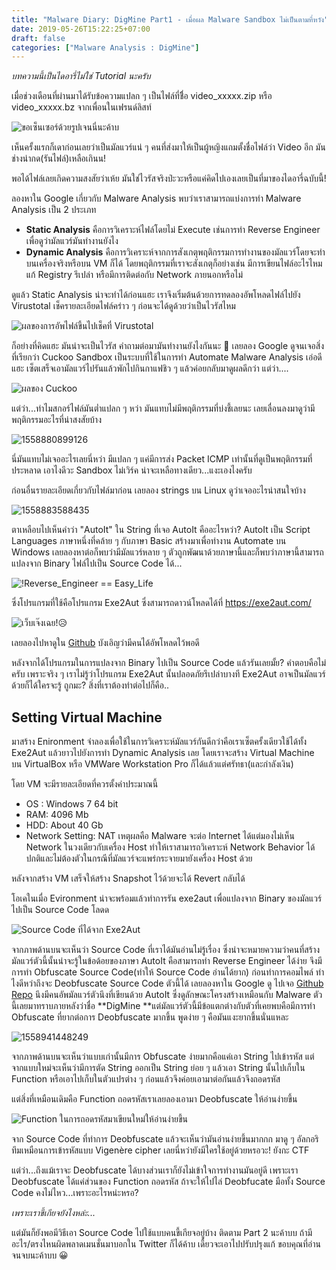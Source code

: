 ```yaml
---
title: "Malware Diary: DigMine Part1 - เมื่อผล Malware Sandbox ไม่เป็นตามที่หวัง"
date: 2019-05-26T15:22:25+07:00
draft: false
categories: ["Malware Analysis : DigMine"]
---
```


*บทความนี้เป็นไดอารี่ไม่ใช่ Tutorial นะครับ*



เมื่อช่วงเดือนที่ผ่านมาได้รับข้อความแปลก ๆ เป็นไฟล์ที่ชืิ่อ video_xxxxx.zip หรือ video_xxxxx.bz จากเพื่อนในเฟรนด์ลิสท์

![ขอเซ็นเซอร์ด้วยรูปเจนนี่นะค้าบ](/images/malware-diary1/1.jpg)

เห็นครั้งแรกก็เดาก่อนเลยว่าเป็นมัลแวร์แน่ ๆ คนที่ส่งมาให้เป็นผู้หญิงแถมตั้งชื่อไฟล์ว่า Video อีก มันช่างน่ากด(รันไฟล์)เหลือเกินน! 

พอได้ไฟล์เลยเกิดความสงสัยว่าเห้ย มันใช่ไวรัสจริงป่ะวะหรือแค่คิดไปเองเลยเป็นที่มาของไดอารี่ฉบับนี้!

ลองหาใน Google เกี่ยวกับ Malware Analysis พบว่าเราสามารถแบ่งการทำ Malware Analysis เป็น 2 ประเภท 

- **Static Analysis** คือการวิเคราะห์ไฟล์โดยไม่ Execute เช่นการทำ Reverse Engineer เพื่อดูว่ามัลแวร์มันทำงานยังไง
- **Dynamic Analysis** คือการวิเคราะห์จากการสังเกตุพฤติกรรมการทำงานของมัลแวร์โดยจะทำบนเครื่องจริงหรือบน VM ก็ได้ โดยพฤติกรรมที่เราจะสังเกตุก็อย่างเช่น มีการเขียนไฟล์อะไรไหม แก้ Registry รึเปล่า หรือมีการติดต่อกับ Network ภายนอกหรือไม่



ดูแล้ว Static Analysis น่าจะทำได้ก่อนแฮะ เราจึงเริ่มต้นด้วยการทดลองอัพโหลดไฟล์ไปยัง Virustotal เช็ครายละเอียดไฟล์คร่าว ๆ ก่อนจะได้ดูด้วยว่าเป็นไวรัสไหม 

![ผลของการอัพไฟล์ขึ้นไปเช็คที่ Virustotal](/images/malware-diary1/2.jpg)

ก็อย่างที่คิดแฮะ มันน่าจะเป็นไวรัส คำถามต่อมามันทำงานยังไงกันนะ 🤔 เลยลอง Google ดูจนเจอสิ่งที่เรียกว่า Cuckoo Sandbox เป็นระบบที่ใช้ในการทำ Automate Malware Analysis เอ่อดีแฮะ เซ็ตเสร็จเอามัลแวร์ไปรันแล้วพักไปกินกาแฟชิว ๆ แล้วค่อยกลับมาดูผลดีกว่า แต่ว่า....

![ผลของ Cuckoo](/images/malware-diary1/3.jpg)

แต่ว่า...ทำไมสกอร์ไฟล์มันต่ำแปลก ๆ หว่า มันแทบไม่มีพฤติกรรมที่บ่งชี้เลยนะ เลยเลื่อนลงมาดูว่ามีพฤติกรรมอะไรที่น่าสงสัยบ้าง 

![1558880899126](/images/malware-diary1/4.jpg)

นี่มันแทบไม่เจออะไรเลยนี่หว่า มีแปลก ๆ แค่มีการส่ง Packet ICMP เท่านั้นที่ดูเป็นพฤติกรรมที่ประหลาด เอาไงดีวะ Sandbox ไม่เวิร์ค น่าจะเหลือทางเดียว...แงะเองไงครับ

ก่อนอื่นรายละเอียดเกี่ยวกับไฟล์มาก่อน เลยลอง strings บน Linux ดูว่าเจออะไรน่าสนใจบ้าง

![1558883588435](/images/malware-diary1/5.jpg)

ตาเหลือบไปเห็นคำว่า "AutoIt" ใน String ที่เจอ AutoIt คืออะไรหว่า? AutoIt เป็น Script Languages ภาษาหนึ่งที่คล้าย ๆ กับภาษา Basic สร้างมาเพื่อทำงาน Automate บน Windows เลยลองหาต่อก็พบว่ามีมัลแวร์หลาย ๆ ตัวถูกพัฒนาด้วยภาษานี้และก็พบว่าภาษานี้สามารถแปลงจาก Binary ไฟล์ไปเป็น Source Code ได้...

![!Reverse_Engineer == Easy_Life](https://media.giphy.com/media/1g2AnafVNsgbiwBjr6/giphy.gif)



ซึ่งโปรแกรมที่ใช้คือโปรแกรม Exe2Aut ซึ่งสามารถดาวน์โหลดได้ที่ https://exe2aut.com/ 

![เว็บเจ๊งเฉย!😥](/images/malware-diary1/9.png)

เลยลองไปหาดูใน [Github](https://github.com/JacobPimental/exe2aut) บังเอิญว่ามีคนได้อัพโหลดไว้พอดี 

หลังจากได้โปรแกรมในการแปลงจาก Binary ไปเป็น Source Code แล้วรันเลยมั้ย?
คำตอบคือไม่ครับ เพราะจริง ๆ เราไม่รู้ว่าโปรแกรม Exe2Aut นั้นปลอดภัยรึเปล่าบางที Exe2Aut อาจเป็นมัลแวร์ด้วยก็ได้ใครจะรู้ ถูกมะ? สิ่งที่เราต้องทำต่อไปก็คือ..

## Setting Virtual Machine

มาสร้าง Enironment จำลองเพื่อใช้ในการวิเคราะห์มัลแวร์กันดีกว่าคือเราเซ็ตครั้งเดียวใช้ได้ทั้ง Exe2Aut แล้วยาวไปยังการทำ Dynamic Analysis เลย โดยเราจะสร้าง Virtual Machine บน VirtualBox หรือ VMWare Workstation Pro ก็ได้แล้วแต่ศรัทธา(และกำลังเงิน) 

โดย VM จะมีรายละเอียดที่ควรตั้งค่าประมาณนี้

- OS : Windows 7 64 bit
- RAM: 4096 Mb
- HDD: About 40 Gb
- Network Setting: NAT เหตุผลคือ Malware จะต่อ Internet ได้แต่มองไม่เห็น Network ในวงเดียวกับเครื่อง Host ทำให้เราสามารถวิเคราะห์ Network Behavior ได้ปกติและไม่ต้องตัวในกรณีที่มัลแวร์จะแพร่กระจายมายังเครื่อง Host ด้วย

หลังจากสร้าง VM เสร็จให้สร้าง Snapshot ไว้ด้วยจะได้ Revert กลับได้

โอเคในเมื่อ Evironment น่าจะพร้อมแล้วทำการรัน exe2aut เพื่อแปลงจาก Binary ของมัลแวร์ไปเป็น Source Code โลดด

![Source Code ที่ได้จาก Exe2Aut](/images/malware-diary1/6.jpg)

จากภาพด้านบนจะเห็นว่า Source Code ที่เราได้มันอ่านไม่รู้เรื่อง ซึ่งน่าจะหมายความว่าคนที่สร้างมัลแวร์ตัวนี้นั้นน่าจะรู้ในข้อด้อยของภาษา AutoIt คือสามารถทำ Reverse Engineer ได้ง่าย จึงมีการทำ Obfuscate Source Code(ทำให้ Source Code อ่านได้ยาก) ก่อนทำการคอมไพล์ ทำไงดีหว่าถึงจะ Deobfuscate Source Code ตัวนี้ได้ เลยลองหาใน Google ดู ไปเจอ [Github Repo](https://github.com/cystack/monero-mining-malware) นึงมีคนอัพมัลแวร์ตัวนึงที่เขียนด้วย AutoIt ซึ่งดูลักษณะโครงสร้างเหมือนกับ Malware ตัวนี้เลยมาทราบภายหลังว่าชื่อ **DigMine **แต่มัลแวร์ตัวนี้มีข้อแตกต่างกับตัวที่เคยพบคือมีการทำ Obfuscate ที่ยากต่อการ Deobfuscate มากขึ้น พูดง่าย ๆ คือมันแงะยากขึ้นนั่นแหละ 

![1558941448249](/images/malware-diary1/7.jpg)

จากภาพด้านบนจะเห็นว่าแบบเก่านั้นมีการ Obfuscate ง่ายมากคือแค่เอา String ไปเข้ารหัส แต่จากแบบใหม่จะเห็นว่ามีการตัด String ออกเป็น String ย่อย ๆ แล้วเอา String นั้นไปเก็บใน Function หรือเอาไปเก็บในตัวแปรต่าง ๆ ก่อนแล้วจึงค่อยเอามาต่อกันแล้วจึงถอดรหัส

แต่สิ่งที่เหมือนเดิมคือ Function ถอดรหัสเราเลยลองเอามา Deobfuscate ให้อ่านง่ายขึ้น

![Function ในการถอดรหัสมาเขียนใหม่ให้อ่านง่ายขึ้น](/images/malware-diary1/8.jpg)

จาก Source Code ที่ทำการ Deobfuscate แล้วจะเห็นว่ามันอ่านง่ายขึ้นมากกก มาดู ๆ อัลกอริทึมเหมือนการเข้ารหัสแบบ Vigenère cipher  เลยนี่หว่ายังมีใครใช้อยู่ด้วยหรอวะ! ยังกะ CTF 

แต่ว่า...ถึงแม้เราจะ Deobfuscate ได้บางส่วนเราก็ยังไม่เข้าใจการทำงานมันอยู่ดี เพราะเรา Deobfuscate ได้แค่ส่วนของ Function ถอดรหัส ถ้าจะให้ไปไล่ Deobfucate มือทั้ง Source Code คงไม่ไหว...เพราะอะไรหน่ะหรอ? 

*เพราะเราขี้เกียจยังไงหล่ะ...*

แต่มันก็ยังพอมีวิธีเอา Source Code ไปใช้แบบคนขี้เกียจอยู่บ้าง ติดตาม Part 2 นะค้าบบ
ถ้ามีอะไร/ตรงไหนผิดพลาดเมนชั่นมาบอกใน Twitter ก็ได้ค้าบ เดี้ยวจะเอาไปปรับปรุงแก้ ขอบคุณที่อ่านจนจบนะค้าบบ 😀

